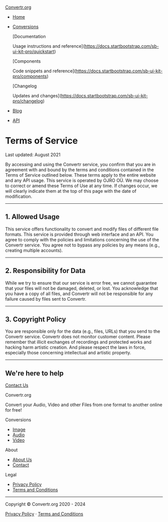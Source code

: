 [Convertr.org](https://convertr.org/)

* [Home](https://convertr.org/)
* [Conversions](#)
    
    [Documentation
    
    Usage instructions and reference](https://docs.startbootstrap.com/sb-ui-kit-pro/quickstart)
    
    [Components
    
    Code snippets and reference](https://docs.startbootstrap.com/sb-ui-kit-pro/components)
    
    [Changelog
    
    Updates and changes](https://docs.startbootstrap.com/sb-ui-kit-pro/changelog)
    
* [Blog](https://convertr.org/)
* [API](https://convertr.org/)

Terms of Service
================

Last updated: August 2021

By accessing and using the Convertr service, you confirm that you are in agreement with and bound by the terms and conditions contained in the Terms of Service outlined below. These terms apply to the entire website and any API usage. This service is operated by OJRO OÜ. We may choose to correct or amend these Terms of Use at any time. If changes occur, we will clearly indicate them at the top of this page with the date of modification.

* * *

1\. Allowed Usage
-----------------

This service offers functionality to convert and modify files of different file formats. This service is provided through web interface and an API. You agree to comply with the policies and limitations concerning the use of the Convertr service. You agree not to bypass any policies by any means (e.g., creating multiple accounts).

* * *

2\. Responsibility for Data
---------------------------

While we try to ensure that our service is error free, we cannot guarantee that your files will not be damaged, deleted, or lost. You acknowledge that you have a copy of all files, and Convertr will not be responsible for any failure caused by files sent to Convertr.

* * *

3\. Copyright Policy
--------------------

You are responsible only for the data (e.g., files, URLs) that you send to the Convertr service. Convertr does not monitor customer content. Please remember that illicit exchanges of recordings and protected works and hacking harm artistic creation. And please respect the laws in force, especially those concerning intellectual and artistic property.

* * *

We're here to help
------------------

[Contact Us](#!)

Convertr.org

Convert your Audio, Video and other Files from one format to another online for free!

[](https://twitter.com/marinthedev)

Conversions

* [Image](https://convertr.org/image-converter)
* [Audio](https://convertr.org/audio-converter)
* [Video](https://convertr.org/video-converter)

About

* [About Us](https://convertr.org/about)
* [Contact](https://convertr.org/contact)

Legal

* [Privacy Policy](https://convertr.org/privacy)
* [Terms and Conditions](https://convertr.org/terms)

* * *

Copyright © Convertr.org 2020 - 2024

[Privacy Policy](https://convertr.org/privacy) · [Terms and Conditions](https://convertr.org/terms)